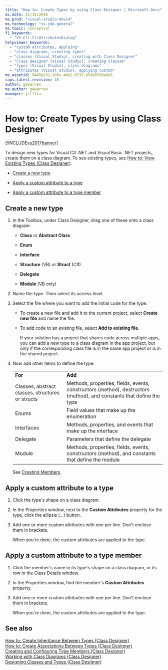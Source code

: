 ```yaml
---
title: "How to: Create Types by using Class Designer | Microsoft Docs"
ms.date: 11/15/2016
ms.prod: "visual-studio-dev14"
ms.technology: "vs-ide-general"
ms.topic: conceptual
f1_keywords: 
  - "VS.Clr.ClrAttributesDialog"
helpviewer_keywords: 
  - "custom attributes, applying"
  - "class diagrams, creating types"
  - "classes [Visual Studio], creating with Class Designer"
  - "Class Designer [Visual Studio], creating classes"
  - "types [Visual Studio], class diagrams"
  - "attributes [Visual Studio], applying custom"
ms.assetid: 94458c31-28bc-40e2-9737-85868788a0e5
caps.latest.revision: 45
author: gewarren
ms.author: gewarren
manager: jillfra
---
```

# How to: Create Types by using Class Designer
[!INCLUDE[vs2017banner](../includes/vs2017banner.md)]

To design new types for Visual C# .NET and Visual Basic .NET projects, create them on a class diagram. To see existing types, see [How to: View Existing Types (Class Designer)](../ide/how-to-view-existing-types-class-designer.md).  
  
- [Create a new type](#CreateType)  
  
- [Apply a custom attribute to a type](#CustAttributeType)  
  
- [Apply a custom attribute to a type member](#CustAttributeMember)  
  
## <a name="CreateType"></a> Create a new type  
  
1. In the Toolbox, under Class Designer, drag one of these onto a class diagram:  
  
    - **Class** or **Abstract Class**  
  
    - **Enum**  
  
    - **Interface**  
  
    - **Structure** (VB) or **Struct** (C#)  
  
    - **Delegate**  
  
    - **Module** (VB only)  
  
2. Name the type. Then select its access level.  
  
3. Select the file where you want to add the initial code for the type:  
  
    - To create a new file and add it to the current project, select **Create new file** and name the file.  
  
    - To add code to an existing file, select **Add to existing file**.  
  
         If your solution has a project that shares code across multiple apps, you can add a new type to a class diagram in the app project, but only if the corresponding class file is in the same app project or is in the shared project.  
  
4. Now add other items to define the type:  
  
    |||  
    |-|-|  
    |**For**|**Add**|  
    |Classes, abstract classes, structures or structs|Methods, properties, fields, events, constructors (method), destructors (method), and constants that define the type|  
    |Enums|Field values that make up the enumeration|  
    |Interfaces|Methods, properties, and events that make up the interface|  
    |Delegate|Parameters that define the delegate|  
    |Module|Methods, properties, fields, events, constructors (method), and constants that define the module|  
  
     See [Creating Members](../ide/creating-and-configuring-type-members-class-designer.md#CreateMembers).  
  
## <a name="CustAttributeType"></a> Apply a custom attribute to a type  
  
1. Click the type's shape on a class diagram.  
  
2. In the Properties window, next to the **Custom Attributes** property for the type, click the ellipsis (…) button.  
  
3. Add one or more custom attributes with one per line. Don't enclose them in brackets.  
  
     When you're done, the custom attributes are applied to the type.  
  
## <a name="CustAttributeMember"></a> Apply a custom attribute to a type member  
  
1. Click the member's name in its type's shape on a class diagram, or its row in the Class Details window.  
  
2. In the Properties window, find the member's **Custom Attributes** property.  
  
3. Add one or more custom attributes with one per line. Don't enclose them in brackets.  
  
     When you're done, the custom attributes are applied to the type.  
  
## See also  
 [How to: Create Inheritance Between Types (Class Designer)](../ide/how-to-create-inheritance-between-types-class-designer.md)   
 [How to: Create Associations Between Types (Class Designer)](../ide/how-to-create-associations-between-types-class-designer.md)   
 [Creating and Configuring Type Members (Class Designer)](../ide/creating-and-configuring-type-members-class-designer.md)   
 [Working with Class Diagrams (Class Designer)](../ide/working-with-class-diagrams-class-designer.md)   
 [Designing Classes and Types (Class Designer)](../ide/designing-classes-and-types-class-designer.md)
